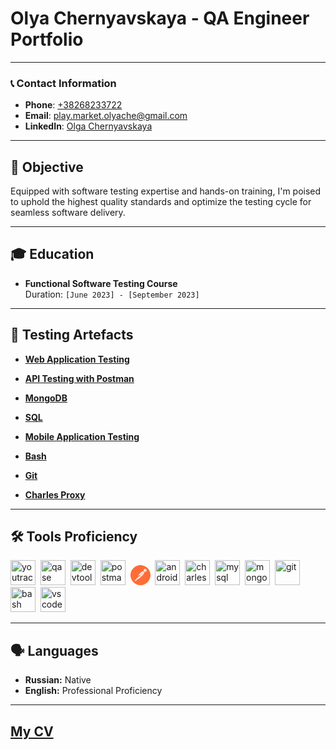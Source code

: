 # Olya Chernyavskaya - QA Engineer Portfolio

---

### 📞 Contact Information
- **Phone**: [+38268233722](tel:+38268233722)
- **Email**: [play.market.olyache@gmail.com](mailto:play.market.olyache@gmail.com)
- **LinkedIn**: [Olga Chernyavskaya](https://www.linkedin.com/in/olga-chernyavskaya-3a5bb0269)

---

## 🎯 Objective
Equipped with software testing expertise and hands-on training, I'm poised to uphold the highest quality standards and optimize the testing cycle for seamless software delivery.

---

## 🎓 Education
- **Functional Software Testing Course**  
  Duration: `[June 2023] - [September 2023]`  

---

## 🧪️ Testing Artefacts 

- [**Web Application Testing**](https://github.com/OlyaChernyavskaya/web-testing.git)  

- [**API Testing with Postman**](https://github.com/OlyaChernyavskaya/api-testing.git)  
   
- [**MongoDB**](https://github.com/OlyaChernyavskaya/mongodb.git)  
 
- [**SQL**](https://github.com/OlyaChernyavskaya/sql.git)    
     
- [**Mobile Application Testing**](https://github.com/OlyaChernyavskaya/mobile-testing.git)  
 
- [**Bash**](https://github.com/OlyaChernyavskaya/bash.git) 
  
- [**Git**](https://github.com/OlyaChernyavskaya/git.git)

- [**Charles Proxy**](https://github.com/OlyaChernyavskaya/charlesproxy.git)

---

## 🛠 Tools Proficiency

<div>
  <img src="https://upload.wikimedia.org/wikipedia/commons/thumb/8/8d/YouTrack_Icon.svg/1024px-YouTrack_Icon.svg.png?20200803082248" title="youtrack" alt="youtrack" width="40" height="40"/>&nbsp
  <img src="https://luna1.co/eb0187.png" title="qase" alt="qase" width="40" height="40"/>&nbsp
  <img src="https://d33wubrfki0l68.cloudfront.net/38b5c953a4667366685d55db55d057c86db1fc54/a0fdc/static/acae6b24d940347661ca901ea07f47c1/chrome-dev-logo-icon.png" title="devtools" alt="devtools" width="40" height="40"/>&nbsp
  <img src="https://img.uxwing.com/wp-content/themes/uxwing/download/brands-social-media/postman-icon.svg" title="postman" alt="postman" width="40" height="40"/>&nbsp
  <svg width="32" height="32" viewBox="0 0 32 32" fill="none" xmlns="http://www.w3.org/2000/svg"><path d="M18.0379 0.13033C14.8991 -0.272747 11.7113 0.264019 8.87752 1.67275C6.04379 3.08148 3.69144 5.29889 2.11796 8.04457C0.544486 10.7903 -0.179442 13.9409 0.0377277 17.098C0.254897 20.2551 1.40341 23.277 3.33802 25.7813C5.27263 28.2857 7.90645 30.1601 10.9064 31.1676C13.9063 32.175 17.1376 32.2702 20.1917 31.4412C23.2457 30.6121 25.9854 28.896 28.0641 26.5099C30.1428 24.1237 31.4672 21.1748 31.8699 18.0359C32.4098 13.8273 31.2559 9.57657 28.6619 6.21869C26.068 2.8608 22.2465 0.670781 18.0379 0.13033Z" fill="#FF6C37"></path><path d="M11.5674 17.0111C11.5736 17.0238 11.5841 17.0339 11.5969 17.0397C11.6097 17.0456 11.6242 17.0468 11.6378 17.0431L14.1978 16.4911L13.121 15.3999L11.5866 16.9343C11.5745 16.9425 11.5659 16.9548 11.5623 16.969C11.5588 16.9832 11.5606 16.9982 11.5674 17.0111Z" fill="white"></path><path d="M23.5548 6.0193C23.198 6.01966 22.8459 6.10004 22.5243 6.25451C22.2027 6.40898 21.9199 6.63361 21.6966 6.91187C21.4733 7.19012 21.3153 7.51491 21.2342 7.86232C21.153 8.20973 21.1508 8.57091 21.2277 8.91928C21.3047 9.26765 21.4588 9.59433 21.6786 9.87527C21.8985 10.1562 22.1786 10.3842 22.4983 10.5426C22.818 10.701 23.1691 10.7856 23.5259 10.7903C23.8826 10.795 24.2358 10.7196 24.5596 10.5697L22.9372 8.9473C22.9186 8.92872 22.9038 8.90665 22.8937 8.88235C22.8836 8.85805 22.8784 8.83201 22.8784 8.8057C22.8784 8.77939 22.8836 8.75334 22.8937 8.72904C22.9038 8.70475 22.9186 8.68268 22.9372 8.6641L25.0572 6.5457C24.6314 6.20338 24.1011 6.01756 23.5548 6.0193Z" fill="white"></path><path d="M25.3483 6.8208L23.3611 8.8L24.9195 10.3584C25.0343 10.2778 25.1414 10.1867 25.2395 10.0864C25.6666 9.6564 25.9152 9.08072 25.9354 8.47497C25.9556 7.86923 25.7458 7.27828 25.3483 6.8208Z" fill="white"></path><path d="M21.3722 10.4737H21.337C21.2957 10.4733 21.2544 10.4771 21.2138 10.4849H21.1994C21.1548 10.4945 21.111 10.5073 21.0682 10.5233L21.0346 10.5393C21.0024 10.5527 20.9714 10.5687 20.9418 10.5873L20.9066 10.6097C20.8679 10.6364 20.8315 10.6664 20.7978 10.6993L14.905 16.5936L15.6346 17.3232L21.8746 11.8465C21.9099 11.8155 21.942 11.7812 21.9706 11.7441L21.9978 11.7089C22.0191 11.6776 22.0384 11.645 22.0554 11.6113C22.065 11.5921 22.073 11.5729 22.081 11.5537C22.0918 11.5281 22.1009 11.5019 22.1082 11.4753C22.1082 11.4561 22.1194 11.4369 22.1242 11.4177C22.1321 11.378 22.1375 11.338 22.1402 11.2977V11.2449C22.1402 11.2161 22.1402 11.1873 22.1402 11.1585C22.1402 11.1297 22.1402 11.1201 22.1322 11.1009C22.1026 10.9499 22.0289 10.811 21.9204 10.7019C21.8119 10.5929 21.6735 10.5184 21.5226 10.4881H21.4922C21.4526 10.4804 21.4125 10.4756 21.3722 10.4737Z" fill="white"></path><path d="M13.3962 15.1168L14.6058 16.32L20.5146 10.4112C20.7069 10.2232 20.9575 10.1064 21.225 10.08C20.1802 9.28 19.041 9.4896 13.3962 15.1168Z" fill="white"></path><path d="M22.2075 12.0769L22.1355 12.1473L15.8955 17.6225L16.9563 18.6817C19.5867 16.1937 21.9211 13.8241 22.2075 12.0769Z" fill="white"></path><path d="M6.64277 24.9039C6.64601 24.9153 6.65267 24.9253 6.66182 24.9328C6.67098 24.9402 6.6822 24.9447 6.69397 24.9455L9.41396 25.1327L7.88917 23.6079L6.65557 24.8399C6.64757 24.8483 6.64212 24.8587 6.63985 24.87C6.63759 24.8814 6.6386 24.8931 6.64277 24.9039Z" fill="white"></path><path d="M8.17383 23.3247L9.78182 24.9327C9.80091 24.9531 9.82645 24.9663 9.85413 24.9701C9.88181 24.9739 9.90996 24.968 9.93382 24.9535C9.95875 24.9411 9.97861 24.9205 9.98999 24.8951C10.0014 24.8697 10.0036 24.8411 9.99622 24.8143L9.72582 23.6591C9.70831 23.5842 9.71627 23.5056 9.74844 23.4358C9.7806 23.366 9.83514 23.3089 9.90342 23.2735C12.7226 21.8607 14.9962 20.4063 16.665 18.9535L15.545 17.8335L13.145 18.3503L8.17383 23.3247Z" fill="white"></path><path d="M15.2012 17.4944L14.5996 16.8928L13.7676 17.7232C13.7616 17.7304 13.7583 17.7395 13.7583 17.7488C13.7583 17.7582 13.7616 17.7672 13.7676 17.7744C13.7714 17.7829 13.7783 17.7898 13.7868 17.7936C13.7954 17.7974 13.805 17.798 13.814 17.7952L15.2012 17.4944Z" fill="white"></path><path d="M25.4043 8.11051C25.3961 8.08533 25.3826 8.0622 25.3647 8.04267C25.3469 8.02314 25.325 8.00766 25.3006 7.99728C25.2763 7.9869 25.25 7.98185 25.2235 7.98247C25.197 7.9831 25.171 7.98938 25.1471 8.0009C25.1233 8.01242 25.1022 8.02891 25.0852 8.04926C25.0683 8.06962 25.0559 8.09336 25.0489 8.1189C25.0419 8.14444 25.0404 8.17118 25.0446 8.19733C25.0488 8.22348 25.0585 8.24844 25.0731 8.27051C25.1209 8.36674 25.1399 8.47474 25.1277 8.58148C25.1155 8.68823 25.0726 8.78917 25.0043 8.87211C24.9819 8.89921 24.9676 8.93213 24.9632 8.96703C24.9587 9.00193 24.9643 9.03738 24.9792 9.06924C24.9941 9.10111 25.0178 9.12807 25.0475 9.14699C25.0771 9.16591 25.1116 9.17601 25.1467 9.17611C25.1739 9.17582 25.2007 9.16967 25.2253 9.15807C25.2499 9.14647 25.2716 9.1297 25.2891 9.10891C25.4024 8.97122 25.4735 8.80379 25.4939 8.62669C25.5143 8.4496 25.4832 8.27037 25.4043 8.11051Z" fill="#FF6C37"></path></svg>&nbsp
  <img src="https://cdn.jsdelivr.net/gh/devicons/devicon/icons/androidstudio/androidstudio-original.svg" title="android-studio" alt="android-studio" width="40" height="40"/>&nbsp
  <img src="https://cdn.icon-icons.com/icons2/3053/PNG/512/charles_proxy_macos_bigsur_icon_190302.png" title="charles-proxy" alt="charles-proxy" width="40" height="40"/>&nbsp
  <img src="https://cdn.jsdelivr.net/gh/devicons/devicon/icons/mysql/mysql-original.svg" title="mysql" alt="mysql" width="40" height="40"/>&nbsp
  <img src="https://cdn.jsdelivr.net/gh/devicons/devicon/icons/mongodb/mongodb-original.svg" title="mongodb" alt="mongodb" width="40" height="40"/>&nbsp
  <img src="https://cdn.jsdelivr.net/gh/devicons/devicon/icons/git/git-original.svg" title="git" alt="git" width="40" height="40"/>&nbsp
  <img src="https://upload.wikimedia.org/wikipedia/commons/thumb/4/4b/Bash_Logo_Colored.svg/1024px-Bash_Logo_Colored.svg.png?20180723054350" title="bash" alt="bash" width="40" height="40"/>&nbsp
  <img src="https://cdn.jsdelivr.net/gh/devicons/devicon/icons/vscode/vscode-original.svg" title="vscode" alt="vscode" width="40" height="40"/>&nbsp
</div>

---

## 🗣 Languages
- **Russian:** Native
- **English:** Professional Proficiency

---

## [My CV]()

